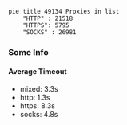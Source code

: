 
```mermaid
pie title 49134 Proxies in list
    "HTTP" : 21518
    "HTTPS": 5795
    "SOCKS" : 26981
```

### Some Info
#### Average Timeout

- mixed: 3.3s
- http: 1.3s
- https: 8.3s
- socks: 4.8s